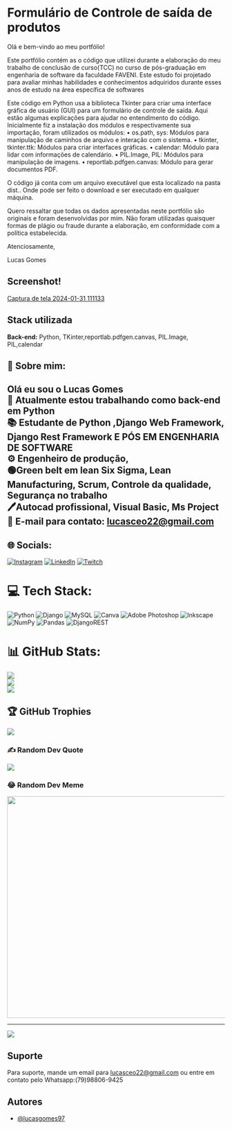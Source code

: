 
# Formulário de Controle de saída de produtos

Olá e bem-vindo ao meu portfólio!

Este portfólio contém as o código que utilizei durante a elaboração do meu trabalho de conclusão de curso(TCC) no curso de pós-graduação em engenharia de software da faculdade FAVENI. Este estudo foi projetado para avaliar minhas habilidades e conhecimentos adquiridos durante esses anos de estudo na área específica de softwares

Este código em Python usa a biblioteca Tkinter para criar uma interface gráfica de usuário (GUI) para um formulário de controle de saída. Aqui estão algumas explicações para ajudar no entendimento do código.
          Inicialmente fiz a instalação dos módulos e respectivamente sua importação, foram utilizados os módulos: 
•	os.path, sys: Módulos para manipulação de caminhos de arquivo e interação com o sistema.
•	tkinter, tkinter.ttk: Módulos para criar interfaces gráficas.
•	calendar: Módulo para lidar com informações de calendário.
•	PIL.Image, PIL: Módulos para manipulação de imagens.
•	reportlab.pdfgen.canvas: Módulo para gerar documentos PDF.

O código já conta com um arquivo executável que esta localizado na pasta dist.. Onde pode ser feito o download e ser executado em qualquer máquina.

Quero ressaltar que todas os dados apresentadas neste portfólio são originais e foram desenvolvidas por mim. Não foram utilizadas quaisquer formas de plágio ou fraude durante a elaboração, em conformidade com a política estabelecida.



Atenciosamente,

Lucas Gomes


## Screenshot!

[Captura de tela 2024-01-31 111133](https://github.com/lucasgomes97/Formulario_de_saida_TCC/assets/118493095/8fd27f96-7d8b-436a-972d-99ab333ebc8d)




## Stack utilizada



**Back-end:** Python, TKinter,reportlab.pdfgen.canvas, PIL.Image, PIL,calendar


## 🚀 Sobre mim:
## Olá eu sou o Lucas Gomes <br>🔭 Atualmente estou trabalhando como back-end em Python <br>📚 Estudante de Python ,Django Web Framework, Django Rest Framework E PÓS EM ENGENHARIA DE SOFTWARE <br>⚙  Engenheiro de produção, <br>🟢Green belt em lean Six Sigma, Lean Manufacturing, Scrum, Controle da qualidade, Segurança no trabalho <br>🖊Autocad profissional, Visual Basic, Ms Project<br>📩 E-mail para contato: lucasceo22@gmail.com<br>


## 🌐 Socials:
[![Instagram](https://img.shields.io/badge/Instagram-%23E4405F.svg?logo=Instagram&logoColor=white)](https://instagram.com/_lucasgomesoficial) [![LinkedIn](https://img.shields.io/badge/LinkedIn-%230077B5.svg?logo=linkedin&logoColor=white)](https://www.linkedin.com/search/results/all/?heroEntityKey=urn%3Ali%3Afsd_profile%3AACoAACBd8AYBr29CVPTD8v1s4K8i3RuU6cSY6qo&keywords=lucas%20gomes&origin=RICH_QUERY_SUGGESTION&position=0&searchId=31b8c8c7-0a18-4981-b1eb-0cf7933d00b2&sid=LXI) [![Twitch](https://img.shields.io/badge/Twitch-%239146FF.svg?logo=Twitch&logoColor=white)](https://twitch.tv/lucashorse) 

# 💻 Tech Stack:
![Python](https://img.shields.io/badge/python-3670A0?style=for-the-badge&logo=python&logoColor=ffdd54) ![Django](https://img.shields.io/badge/django-%23092E20.svg?style=for-the-badge&logo=django&logoColor=white) ![MySQL](https://img.shields.io/badge/mysql-%2300f.svg?style=for-the-badge&logo=mysql&logoColor=white) ![Canva](https://img.shields.io/badge/Canva-%2300C4CC.svg?style=for-the-badge&logo=Canva&logoColor=white) ![Adobe Photoshop](https://img.shields.io/badge/adobephotoshop-%2331A8FF.svg?style=for-the-badge&logo=adobephotoshop&logoColor=white) ![Inkscape](https://img.shields.io/badge/Inkscape-e0e0e0?style=for-the-badge&logo=inkscape&logoColor=080A13) ![NumPy](https://img.shields.io/badge/numpy-%23013243.svg?style=for-the-badge&logo=numpy&logoColor=white) ![Pandas](https://img.shields.io/badge/pandas-%23150458.svg?style=for-the-badge&logo=pandas&logoColor=white)   ![DjangoREST](https://img.shields.io/badge/DJANGO-REST-ff1709?style=for-the-badge&logo=django&logoColor=white&color=ff1709&labelColor=gray)
# 📊 GitHub Stats:
![](https://github-readme-stats.vercel.app/api?username=lucasgomes97&theme=dark&hide_border=false&include_all_commits=true&count_private=true)<br/>
![](https://github-readme-streak-stats.herokuapp.com/?user=lucasgomes97&theme=dark&hide_border=false)<br/>
![](https://github-readme-stats.vercel.app/api/top-langs/?username=lucasgomes97&theme=dark&hide_border=false&include_all_commits=true&count_private=true&layout=compact)

## 🏆 GitHub Trophies
![](https://github-profile-trophy.vercel.app/?username=lucasgomes97&theme=tokyonight&no-frame=false&no-bg=false&margin-w=4)

### ✍️ Random Dev Quote
![](https://quotes-github-readme.vercel.app/api?type=horizontal&theme=merko)

### 😂 Random Dev Meme
<img src="(https://drive.google.com/file/d/1Kwje_f06cKb165rsp1VZr4lmyOgD3150/view)" width="512px"/>

---
[![](https://visitcount.itsvg.in/api?id=lucasgomes97&icon=6&color=1)](https://visitcount.itsvg.in)

<!-- Proudly created with GPRM ( https://gprm.itsvg.in ) -->



## Suporte

Para suporte, mande um email para lucasceo22@gmail.com ou entre em contato pelo Whatsapp:(79)98806-9425


## Autores

- [@lucasgomes97](https://github.com/lucasgomes97)


